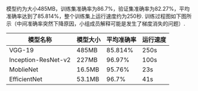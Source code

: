 模型约为大小$485$MB，训练集准确率为$86.7\%$，验证集准确率为$82.27\%$，平均准确率达到了$85.814\%$，整个训练集上运行速度约为$250$秒. 训练过程图如下图所示（中间准确率突然下降原因，小组成员解释可能是发生了梯度消失的问题）.

| 模型名称            | 模型大小 | 平均准确率 | 运行速度 |
| ------------------- | -------- | ---------- | -------- |
| VGG-19              | 485MB    | 85.814%    | 250s     |
| Inception-ResNet-v2 | 227MB    | 96.97%     | 100s     |
| MoblieNet           | 16.5MB   | 95.76%     | 23s      |
| EfficientNet        | 53.1MB   | 96.7%      | 41s      |

